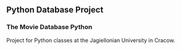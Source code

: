 Python Database Project 
-------------------------------------------------------------------
### The Movie Database Python
 Project for Python classes at the Jagiellonian University in Cracow.